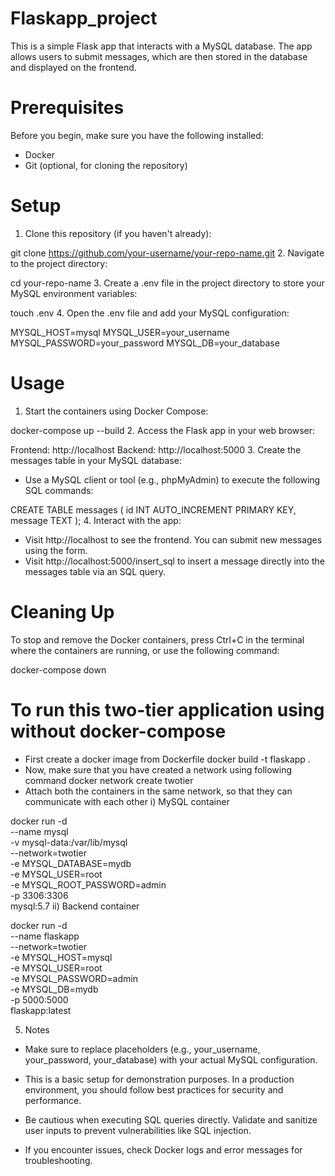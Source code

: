 # Flaskapp_project
This is a simple Flask app that interacts with a MySQL database. The app allows users to submit messages, which are then stored in the database and displayed on the frontend.

# Prerequisites
Before you begin, make sure you have the following installed:

- Docker
- Git (optional, for cloning the repository)
# Setup
1. Clone this repository (if you haven't already):

git clone https://github.com/your-username/your-repo-name.git
2. Navigate to the project directory:

cd your-repo-name
3. Create a .env file in the project directory to store your MySQL environment variables:

touch .env
4. Open the .env file and add your MySQL configuration:

MYSQL_HOST=mysql
MYSQL_USER=your_username
MYSQL_PASSWORD=your_password
MYSQL_DB=your_database

# Usage
1. Start the containers using Docker Compose:

docker-compose up --build
2. Access the Flask app in your web browser:

Frontend: http://localhost
Backend: http://localhost:5000
3. Create the messages table in your MySQL database:

- Use a MySQL client or tool (e.g., phpMyAdmin) to execute the following SQL commands:

CREATE TABLE messages (
    id INT AUTO_INCREMENT PRIMARY KEY,
    message TEXT
);
4. Interact with the app:

- Visit http://localhost to see the frontend. You can submit new messages using the form.
- Visit http://localhost:5000/insert_sql to insert a message directly into the messages table via an SQL query.

# Cleaning Up
To stop and remove the Docker containers, press Ctrl+C in the terminal where the containers are running, or use the following command:

docker-compose down

# To run this two-tier application using without docker-compose
- First create a docker image from Dockerfile
docker build -t flaskapp .
- Now, make sure that you have created a network using following command
docker network create twotier
- Attach both the containers in the same network, so that they can communicate with each other
i) MySQL container

docker run -d \
    --name mysql \
    -v mysql-data:/var/lib/mysql \
    --network=twotier \
    -e MYSQL_DATABASE=mydb \
    -e MYSQL_USER=root \
    -e MYSQL_ROOT_PASSWORD=admin \
    -p 3306:3306 \
    mysql:5.7
ii) Backend container

docker run -d \
    --name flaskapp \
    --network=twotier \
    -e MYSQL_HOST=mysql \
    -e MYSQL_USER=root \
    -e MYSQL_PASSWORD=admin \
    -e MYSQL_DB=mydb \
    -p 5000:5000 \
    flaskapp:latest

5. Notes
- Make sure to replace placeholders (e.g., your_username, your_password, your_database) with your actual MySQL configuration.

- This is a basic setup for demonstration purposes. In a production environment, you should follow best practices for security and performance.

- Be cautious when executing SQL queries directly. Validate and sanitize user inputs to prevent vulnerabilities like SQL injection.

- If you encounter issues, check Docker logs and error messages for troubleshooting.

